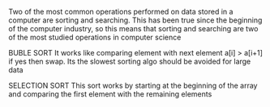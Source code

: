 Two of the most common operations performed on data stored in a computer are sorting
and searching. This has been true since the beginning of the computer industry, so this
means that sorting and searching are two of the most studied operations in computer
science

BUBLE SORT 
It works like comparing element with next element a[i] > a[i+1] if yes then swap. Its the slowest sorting algo should be avoided
for large data

SELECTION SORT
This sort works by starting at the beginning of the array and comparing the first element with the remaining
elements